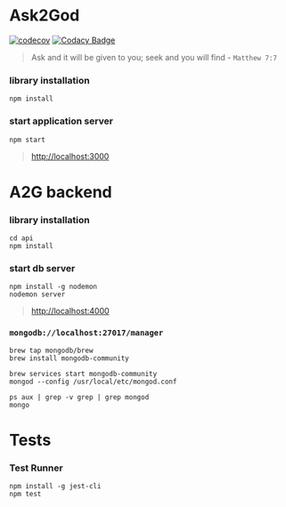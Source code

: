 # Ask2God
[![codecov](https://codecov.io/gh/prashanth-sams/a2g_manager/branch/master/graph/badge.svg)](https://codecov.io/gh/prashanth-sams/a2g_manager)
[![Codacy Badge](https://api.codacy.com/project/badge/Grade/7cdb996f24384f4194f6a6cd288e24ad)](https://app.codacy.com/app/prashanth-sams/a2g_manager?utm_source=github.com&utm_medium=referral&utm_content=prashanth-sams/a2g_manager&utm_campaign=Badge_Grade_Dashboard)

> Ask and it will be given to you; seek and you will find - `Matthew 7:7`

### library installation

```
npm install
```

### start application server

```
npm start
```
> [http://localhost:3000](http://localhost:3000)


# A2G backend

### library installation

```
cd api
npm install
```

### start db server

```
npm install -g nodemon
nodemon server
```
> [http://localhost:4000](http://localhost:4000)

### `mongodb://localhost:27017/manager`

```
brew tap mongodb/brew
brew install mongodb-community

brew services start mongodb-community
mongod --config /usr/local/etc/mongod.conf

ps aux | grep -v grep | grep mongod
mongo
```

# Tests

### Test Runner
```
npm install -g jest-cli
npm test
```
